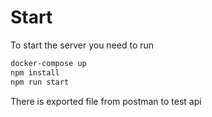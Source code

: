 # Start

To start the server you need to run

```bash
docker-compose up
npm install
npm run start
```

There is exported file from postman to test api
